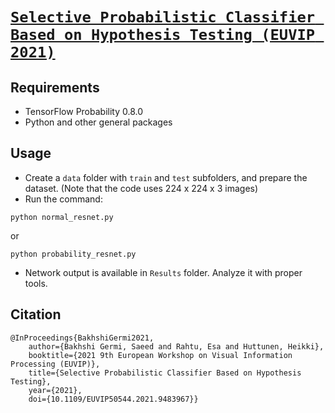 # [`Selective Probabilistic Classifier Based on Hypothesis Testing (EUVIP 2021)`](https://ieeexplore.ieee.org/document/9483967)


## Requirements
- TensorFlow Probability 0.8.0
- Python and other general packages

## Usage
- Create a `data` folder with `train` and `test` subfolders, and prepare the dataset. (Note that the code uses 224 x 224 x 3 images)
- Run the command:
```
python normal_resnet.py
```
or
```
python probability_resnet.py
```
- Network output is available in `Results` folder. Analyze it with proper tools.

## Citation
```
@InProceedings{BakhshiGermi2021,
    author={Bakhshi Germi, Saeed and Rahtu, Esa and Huttunen, Heikki},
    booktitle={2021 9th European Workshop on Visual Information Processing (EUVIP)}, 
    title={Selective Probabilistic Classifier Based on Hypothesis Testing}, 
    year={2021},
    doi={10.1109/EUVIP50544.2021.9483967}}
```
